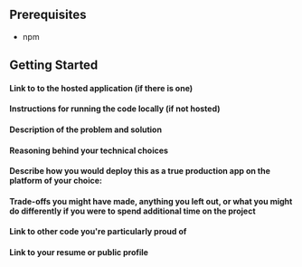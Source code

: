 ## Prerequisites

- npm

## Getting Started

#### Link to to the hosted application (if there is one)

#### Instructions for running the code locally (if not hosted)

#### Description of the problem and solution

#### Reasoning behind your technical choices

#### Describe how you would deploy this as a true production app on the platform of your choice:

#### Trade-offs you might have made, anything you left out, or what you might do differently if you were to spend additional time on the project

#### Link to other code you're particularly proud of

#### Link to your resume or public profile

